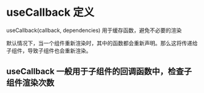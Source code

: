 # useCallback 定义
useCallback(callback, dependencies) 用于缓存函数，避免不必要的渲染

默认情况下，当一个组件重新渲染时，其中的函数都会重新声明。那么这将传递给子组件，导致子组件也会重新渲染。


## useCallback 一般用于子组件的回调函数中，检查子组件渲染次数

